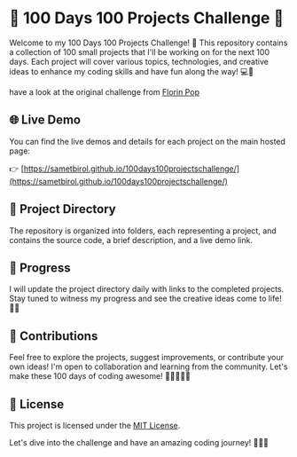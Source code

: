 # 💯 100 Days 100 Projects Challenge 💯

Welcome to my 100 Days 100 Projects Challenge! 🎉 This repository contains a collection of 100 small projects that I'll be working on for the next 100 days. Each project will cover various topics, technologies, and creative ideas to enhance my coding skills and have fun along the way! 💻🚀

have a look at the original challenge from [Florin Pop](https://www.florin-pop.com/blog/2019/09/100-days-100-projects/)

## 🌐 Live Demo

You can find the live demos and details for each project on the main hosted page:

👉 [https://sametbirol.github.io/100days100projectschallenge/](https://sametbirol.github.io/100days100projectschallenge/)

## 📂 Project Directory

The repository is organized into folders, each representing a project, and contains the source code, a brief description, and a live demo link.


## 📅 Progress

I will update the project directory daily with links to the completed projects. Stay tuned to witness my progress and see the creative ideas come to life! 🎨✨

## 🤝 Contributions

Feel free to explore the projects, suggest improvements, or contribute your own ideas! I'm open to collaboration and learning from the community. Let's make these 100 days of coding awesome! 🤩👩‍💻👨‍💻

## 📝 License

This project is licensed under the [MIT License](LICENSE.md).

Let's dive into the challenge and have an amazing coding journey! 🚀🚀🚀
